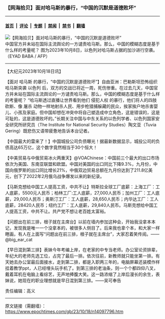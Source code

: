 ### 【网海拾贝】面对哈马斯的暴行，“中国的沉默是道德败坏”

---

#### [首页](../../../..?n14097796) &nbsp;|&nbsp; [评论](../../../../../epoch-comment?n14097796) &nbsp;|&nbsp; [专题](../../../../../epoch-special?n14097796) &nbsp;|&nbsp; [禁闻](../../../../../epoch-news?n14097796) &nbsp;|&nbsp; [禁书](../../../../../books?n14097796) &nbsp;|&nbsp; [翻墙](https://github.com/gfw-breaker/nogfw/blob/master/README.md?n14097796)


<div><img alt="【网海拾贝】面对哈马斯的暴行，“中国的沉默是道德败坏”" class="attachment-djy_600_400 size-djy_600_400 wp-post-image" src="https://i.epochtimes.com/assets/uploads/2023/10/id14092321-169582-600x400.jpeg"/>
<div class="caption">
 中国官方并未站在国际主流舆论的一方谴责哈马斯。那么，中国的模糊态度是基于什么样的考量呢？ 图为2023年10月8日，以色列对哈马斯占据的加沙进行空袭。（EYAD BABA / AFP）
</div></div><hr/><div class="post_content" id="artbody" itemprop="articleBody">
 <!-- article content begin -->
 <p>
  【大纪元2023年10月18日讯】
 </p>
 <p>
  【面对
  <ok href="https://www.epochtimes.com/gb/tag/%E5%93%88%E9%A9%AC%E6%96%AF.html">
   哈马斯
  </ok>
  的暴行，“中国的沉默是道德败坏”】自由亚洲：巴勒斯坦恐怖组织哈马斯突袭
  <ok href="https://www.epochtimes.com/gb/tag/%E4%BB%A5%E8%89%B2%E5%88%97.html">
   以色列
  </ok>
  后，双方的交战已将近一周，死伤惨重。在过去几天，中国官方并未站在国际主流舆论的一方谴责哈马斯。那么，中国的模糊态度是基于什么样的考量呢？ “哈马斯透过直播让世界看到他们
  <ok href="https://www.epochtimes.com/gb/tag/%E4%BE%B5%E7%8A%AF%E4%BA%BA%E6%9D%83.html">
   侵犯人权
  </ok>
  的暴行，他们将人的四肢砍断、像
  <ok href="https://www.epochtimes.com/gb/tag/%E5%B1%A0%E6%9D%80.html">
   屠杀
  </ok>
  动物一样地射杀人民、用步枪猎捕躲藏的民众，挨家挨户地杀害婴儿、小孩及家庭。但中国却想在冲突中将自己塑造成中立角色，这是错误的，这是可耻的，这是道德败坏的。”长期关注中国与中东关系的以色列学者、以色列国家安全研究所研究员（The Institute for National Security Studies）陶文亚（Tuvia Gering）既悲伤又语带疲惫地告诉本台记者。
 </p>
 <p>
  【中国最大的雷来了！】中国城投公司负债曝光！据最新数据显示，城投公司的负债高达65万亿，这个数字竟然相当于30个恒大！
 </p>
 <p>
  【中美贸易与中俄贸易冰火两重天】@VOAChinese：中国前三个最大的出口市场依次为美国、东南亚联盟和欧盟。中国对美国的出口同比下降9.3%，九月份，中国向俄罗斯的出口同比增长21%，中俄双边贸易总额在九月份达到了211.8亿美元，创下了2022年2月俄乌战争爆发以来的新纪录。
 </p>
 <p>
  【马斯克想给中国工人提高工资，中共不让】特斯拉全球工厂底薪：上海工厂：工人底薪，5500元人民币；柏林工厂:工人底薪，27,000人民币；加州工厂：工人底薪，29,000人民币；奥斯汀工厂：工人底薪，28,650人民币；内华达工厂：工人底薪，28420人民币；纽约工厂：工人底薪，29,840人民币。马斯克想给中国工人提高工资，中共不让。共产党不想让老百姓太富裕。
 </p>
 <p>
  【问题出在前三排，根子就在主席台】以前在墙内参加这种会，开始我没拿本本记，发现我是唯一一个没拿本的，被很多人侧目了。后来我也拿个本，和大家一样瞎画，有人在上面写“问题出在前三排，根子就在主席台”，大家忍着笑传阅。——@big_ear_cat
 </p>
 <p>
  【早日混到第三排】表妹今年考编上岸，在老家的中专当老师。办公室论资排辈，年纪大的老师先选工位，占完了最后一排。依次往前，新教师就只能坐第一排。有天她去办公室最后面接水，走到第二排，都是入职两三年的，电脑屏幕还装模作样挂着教学ppt，人已经埋头玩手机了。到第三排的老油条，则一个个都四仰八叉，戴着耳机在电脑上看综艺，无声地捧腹大笑。这一路浓缩了上岸后漫长的余生，表妹说，她现在的职业理想就是早日混到第三排。——吴可奉告
 </p>
 <p>
  责任编辑：高义
 </p>
 <!-- article content end -->
 <div id="below_article_ad">
 </div>
</div>


---

原文链接（需翻墙）：https://www.epochtimes.com/gb/23/10/18/n14097796.htm